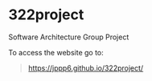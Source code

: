 # 322project
Software Architecture Group Project


To access the website go to: 

> https://jppp6.github.io/322project/
